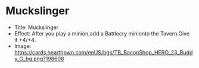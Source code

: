 # Muckslinger
- Title:  Muckslinger
- Effect:  After you play a minion,add a Battlecry minionto the Tavern.Give it +4/+4.
- Image:  https://cards.hearthpwn.com/enUS/bgs/TB_BaconShop_HERO_23_Buddy_G_bg.png?198608
